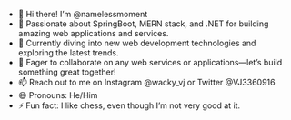 - 👋 Hi there! I’m @namelessmoment
- 👀 Passionate about SpringBoot, MERN stack, and .NET for building amazing web applications and services.
- 🌱 Currently diving into new web development technologies and exploring the latest trends.
- 💞️ Eager to collaborate on any web services or applications—let’s build something great together!
- 📫 Reach out to me on Instagram @wacky_vj or Twitter @VJ3360916
- 😄 Pronouns: He/Him
- ⚡ Fun fact: I like chess, even though I’m not very good at it.

<!---
namelessmoment/namelessmoment is a ✨ special ✨ repository because its `README.md` (this file) appears on your GitHub profile.
You can click the Preview link to take a look at your changes.
--->
